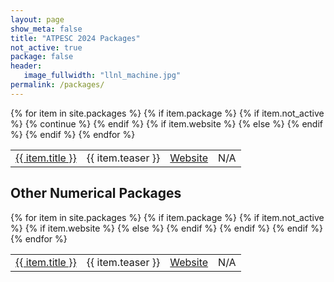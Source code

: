 ```yaml
---
layout: page
show_meta: false
title: "ATPESC 2024 Packages"
not_active: true
package: false
header:
   image_fullwidth: "llnl_machine.jpg"
permalink: /packages/
---
```


<table>
{% for item in site.packages %}
    {% if item.package %}
        {% if item.not_active %}
            {% continue %}
        {% endif %}
        <tr>
        <td><a href="{{ site.url }}{{ site.baseurl }}{{ item.url }}">{{ item.title }}</a></td>
        <td>{{ item.teaser }}</td>
        {% if item.website %}
            <td><a href="{{ item.website }}">Website</a></td>
        {% else %}
            <td>N/A</td>
        {% endif %}
        </tr>
    {% endif %}
{% endfor %}
</table>

## Other Numerical Packages
<table>
{% for item in site.packages %}
    {% if item.package %}
        {% if item.not_active %}
            <tr>
            <td><a href="{{ site.url }}{{ site.baseurl }}{{ item.url }}">{{ item.title }}</a></td>
            <td>{{ item.teaser }}</td>
            {% if item.website %}
                <td><a href="{{ item.website }}">Website</a></td>
            {% else %}
                <td>N/A</td>
            {% endif %}
            </tr>
        {% endif %}
    {% endif %}
{% endfor %}
</table>

<!-- * [ButterflyPACK]() -- Fast direct solvers with low-rank and butterfly compression
* [Chombo]() -- Scalable adaptive mesh refinement framework
* [DataTransferKit]() -- Open source library for parallel solution transfer
* [deal.II]() -- Open source finite element library
* [libEnsemble]() -- A Python library to coordinate the evaluation of dynamic ensembles of calculations
* [MAGMA]() -- Linear algebra solvers and spectral decompositions for hardware accelerators 
* [MATSuMoTo]() -- Efficient optimization of computationally-expensive black-box problems
* [PHIST]() -- Hybrid-parallel Iterative Sparse Eigenvalue and linear solvers
* [PLASMA]() -- Linear algebra solvers and spectral decompositions for multicore processors
* [SLEPc]() -- Scalable Library for Eigenvalue Problem Computations
* [Trilinos]() -- Optimal kernels to optimal solutions
* [Zoltan/Zoltan2]() -- Parallel partitioning & load-balancing library -->
